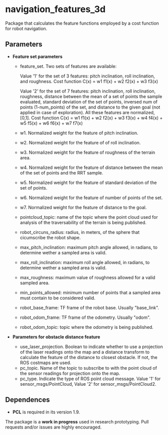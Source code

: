 # navigation_features_3d 
Package that calculates the feature functions employed by a cost function for robot navigation.

## Parameters

* **Feature set parameters**

	- feature_set. Two sets of features are available: 
	
		Value '1' for the set of 3 features: pitch inclination, roll inclination, and roughness. 
		Cost function C(x) = w1 f1(x) + w2 f2(x) + w3 f3(x) 
		
		Value '2' for the set of 7 features: pitch inclination, roll inclination, roughness, distance between the mean of a set of points the sample evaluated, standard deviation of the set of points, inversed num of points (1-num_points) of the set, and distance to the given goal (not applied in case of exploration). All these features are normalized, [0,1]. 
		Cost function C(x) = w1 f1(x) + w2 f2(x) + w3 f3(x) + w4 f4(x) + w5 f5(x) + w6 f6(x) + w7 f7(x)
		
	- w1. Normalized weight for the feature of pitch inclination.
	- w2. Normalized weight for the feature of of roll inclination.
	- w3. Normalized weight for the feature of roughness of the terrain area.
	- w4. Normalized weight for the feature of distance between the mean of the set of points and the RRT sample.
	- w5. Normalized weight for the feature of standard deviation of the set of points.
	- w6. Normalized weight for the feature of number of points of the set.
	- w7. Normalized weight for the feature of distance to the goal.
	
	- pointcloud_topic: name of the topic where the point cloud used for analysis of the traversability of the terrain is being published.
	- robot_circuns_radius: radius, in meters, of the sphere that cicumscribe the robot shape.
	- max_pitch_inclination: maximum pitch angle allowed, in radians, to determine wether a sampled area is valid.
	- max_roll_inclination: maximum roll angle allowed, in radians, to determine wether a sampled area is valid.
	- max_roughness: maximum value of roughness allowed for a valid sampled area.
	- min_points_allowed: minimum number of points that a sampled area must contain to be considered valid.
	- robot_base_frame: TF frame of the robot base. Usually "base_link".
	- robot_odom_frame: TF frame of the odometry. Usually "odom".
	- robot_odom_topic: topic where the odometry is being published.



* **Parameters for obstacle distance feature**

	- use_laser_projection. Boolean to indicate whether to use a projection of the laser readings onto the map and a distance transform to calculate the feature of the distance to closest obstacle. If not, the ROS costmaps are used.
	- pc_topic. Name of the topic to subscribe to with the point cloud of the sensor readings for projection onto the map.
	- pc_type. Indicate the type of ROS point cloud message. Value '1' for sensor_msgs/PointCloud, Value '2' for sensor_msgs/PointCloud2.



## Dependences

* **PCL** is required in its version 1.9.


The package is a **work in progress** used in research prototyping. Pull requests and/or issues are highly encouraged.
